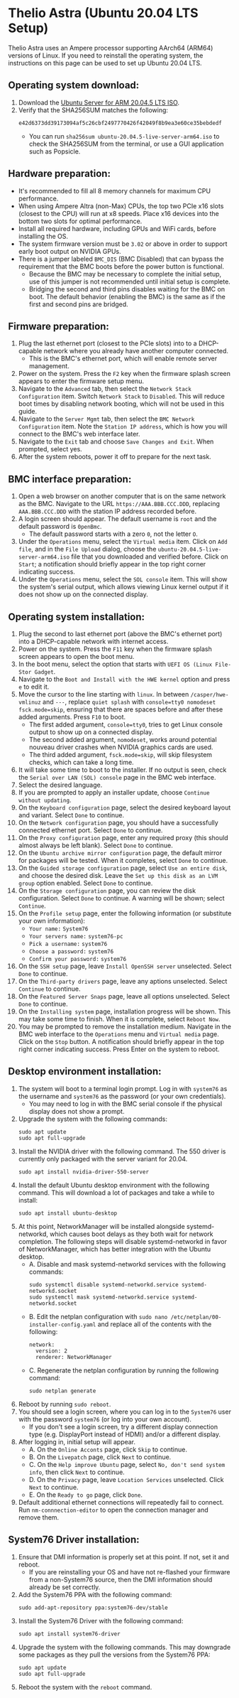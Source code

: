 # Thelio Astra (Ubuntu 20.04 LTS Setup)

Thelio Astra uses an Ampere processor supporting AArch64 (ARM64) versions of Linux. If you need to reinstall the operating system, the instructions on this page can be used to set up Ubuntu 20.04 LTS.

## Operating system download:

1. Download the [Ubuntu Server for ARM 20.04.5 LTS ISO](https://cdimage.ubuntu.com/releases/20.04/release/ubuntu-20.04.5-live-server-arm64.iso).
2. Verify that the SHA256SUM matches the following:
    ```
    e42d6373dd39173094af5c26cbf2497770426f42049f8b9ea3e60ce35bebdedf
    ```
    - You can run `sha256sum ubuntu-20.04.5-live-server-arm64.iso` to check the SHA256SUM from the terminal, or use a GUI application such as Popsicle.

## Hardware preparation:

- It's recommended to fill all 8 memory channels for maximum CPU performance.
- When using Ampere Altra (non-Max) CPUs, the top two PCIe x16 slots (closest to the CPU) will run at x8 speeds. Place x16 devices into the bottom two slots for optimal performance.
- Install all required hardware, including GPUs and WiFi cards, before installing the OS.
- The system firmware version must be `3.02` or above in order to support early boot output on NVIDIA GPUs.
- There is a jumper labeled `BMC_DIS` (BMC Disabled) that can bypass the requirement that the BMC boots before the power button is functional.
    - Because the BMC may be necessary to complete the initial setup, use of this jumper is not recommended until initial setup is complete.
    - Bridging the second and third pins disables waiting for the BMC on boot. The default behavior (enabling the BMC) is the same as if the first and second pins are bridged.

## Firmware preparation:

1. Plug the last ethernet port (closest to the PCIe slots) into to a DHCP-capable network where you already have another computer connected.
    - This is the BMC's ethernet port, which will enable remote server management.
2. Power on the system. Press the `F2` key when the firmware splash screen appears to enter the firmware setup menu. 
3. Navigate to the `Advanced` tab, then select the `Network Stack Configuration` item. Switch `Network Stack` to `Disabled`. This will reduce boot times by disabling network booting, which will not be used in this guide.
4. Navigate to the `Server Mgmt` tab, then select the `BMC Network Configuration` item. Note the `Station IP address`, which is how you will connect to the BMC's web interface later.
5. Navigate to the `Exit` tab and choose `Save Changes and Exit`. When prompted, select yes.
6. After the system reboots, power it off to prepare for the next task.

## BMC interface preparation:

1. Open a web browser on another computer that is on the same network as the BMC. Navigate to the URL `https://AAA.BBB.CCC.DDD`, replacing `AAA.BBB.CCC.DDD` with the station IP address recorded before. 
2. A login screen should appear. The default username is `root` and the default password is `0penBmc`.
    - The default password starts with a zero `0`, not the letter `O`.
3. Under the `Operations` menu, select the `Virtual media` item. Click on `Add file`, and in the `File Upload` dialog, choose the `ubuntu-20.04.5-live-server-arm64.iso` file that you downloaded and verified before. Click on `Start`; a notification should briefly appear in the top right corner indicating success.
4. Under the `Operations` menu, select the `SOL console` item. This will show the system's serial output, which allows viewing Linux kernel output if it does not show up on the connected display.

## Operating system installation:

1. Plug the second to last ethernet port (above the BMC's ethernet port) into a DHCP-capable network with internet access.
2. Power on the system. Press the `F11` key when the firmware splash screen appears to open the boot menu.
3. In the boot menu, select the option that starts with `UEFI OS (Linux File-Stor Gadget`.
4. Navigate to the `Boot and Install with the HWE kernel` option and press `e` to edit it.
5. Move the cursor to the line starting with `linux`. In between `/casper/hwe-vmlinuz` and `---`, replace `quiet splash` with `console=tty0 nomodeset fsck.mode=skip`, ensuring that there are spaces before and after these added arguments. Press `F10` to boot.
    - The first added argument, `console=tty0`, tries to get Linux console output to show up on a connected display.
    - The second added argument, `nomodeset`, works around potential nouveau driver crashes when NVIDIA graphics cards are used.
    - The third added argument, `fsck.mode=skip`, will skip filesystem checks, which can take a long time.
6. It will take some time to boot to the installer. If no output is seen, check the `Serial over LAN (SOL) console` page in the BMC web interface.
7. Select the desired language.
8. If you are prompted to apply an installer update, choose `Continue without updating`.
9. On the `Keyboard configuration` page, select the desired keyboard layout and variant. Select `Done` to continue.
10. On the `Network configuration` page, you should have a successfully connected ethernet port. Select `Done` to continue.
11. On the `Proxy configuration` page, enter any required proxy (this should almost always be left blank). Select `Done` to continue.
12. On the `Ubuntu archive mirror configuration` page, the default mirror for packages will be tested. When it completes, select `Done` to continue.
13. On the `Guided storage configuration` page, select `Use an entire disk`, and choose the desired disk. Leave the `Set up this disk as an LVM group` option enabled. Select `Done` to continue.
14. On the `Storage configuration` page, you can review the disk configuration. Select `Done` to continue. A warning will be shown; select `Continue`.
15. On the `Profile setup` page, enter the following information (or substitute your own information):
    - `Your name:` `System76`
    - `Your servers name:` `system76-pc`
    - `Pick a username:` `system76`
    - `Choose a password:` `system76`
    - `Confirm your password:` `system76`
16. On the `SSH setup` page, leave `Install OpenSSH server` unselected. Select `Done` to continue.
17. On the `Third-party drivers` page, leave any aptions unselected. Select `Continue` to continue.
18. On the `Featured Server Snaps` page, leave all options unselected. Select `Done` to continue.
19. On the `Installing system` page, installation progress will be shown. This may take some time to finish. When it is complete, select `Reboot Now`.
20. You may be prompted to remove the installation medium. Navigate in the BMC web interface to the `Operations` menu and `Virtual media` page. Click on the `Stop` button. A notification should briefly appear in the top right corner indicating success. Press Enter on the system to reboot.

## Desktop environment installation:

1. The system will boot to a terminal login prompt. Log in with `system76` as the username and `system76` as the password (or your own credentials).
    - You may need to log in with the BMC serial console if the physical display does not show a prompt.
2. Upgrade the system with the following commands:
    ```
    sudo apt update
    sudo apt full-upgrade
    ```
3. Install the NVIDIA driver with the following command. The 550 driver is currently only packaged with the server variant for 20.04.
    ```
    sudo apt install nvidia-driver-550-server
    ```
4. Install the default Ubuntu desktop environment with the following command. This will download a lot of packages and take a while to install:
    ```
    sudo apt install ubuntu-desktop
    ```
5. At this point, NetworkManager will be installed alongside systemd-networkd, which causes boot delays as they both wait for network completion. The following steps will disable systemd-networkd in favor of NetworkManager, which has better integration with the Ubuntu desktop.
    - A. Disable and mask systemd-networkd services with the following commands:
        ```
        sudo systemctl disable systemd-networkd.service systemd-networkd.socket
        sudo systemctl mask systemd-networkd.service systemd-networkd.socket
        ```
    - B. Edit the netplan configuration with `sudo nano /etc/netplan/00-installer-config.yaml` and replace all of the contents with the following:
        ```
        network:
          version: 2
          renderer: NetworkManager
        ```
    - C. Regenerate the netplan configuration by running the following command:
        ```
        sudo netplan generate
        ```
6. Reboot by running `sudo reboot`.
7. You should see a login screen, where you can log in to the `System76` user with the password `system76` (or log into your own account).
    - If you don't see a login screen, try a different display connection type (e.g. DisplayPort instead of HDMI) and/or a different display.
8. After logging in, initial setup will appear.
    - A.  On the `Online Acconts` page, click `Skip` to continue.
    - B. On the `Livepatch` page, click `Next` to continue.
    - C. On the `Help improve Ubuntu` page, select `No, don't send system info`, then click `Next` to continue.
    - D. On the `Privacy` page, leave `Location Services` unselected. Click `Next` to continue.
    - E. On the `Ready to go` page, click `Done`.
9. Default additional ethernet connections will repeatedly fail to connect. Run `nm-connnection-editor` to open the connection manager and remove them.

## System76 Driver installation:

1. Ensure that DMI information is properly set at this point. If not, set it and reboot.
    - If you are reinstalling your OS and have not re-flashed your firmware from a non-System76 source, then the DMI information should already be set correctly.
2. Add the System76 PPA with the following command:
    ```
    sudo add-apt-repository ppa:system76-dev/stable
    ```
3. Install the System76 Driver with the following command:
    ```
    sudo apt install system76-driver
    ```
4. Upgrade the system with the following commands. This may downgrade some packages as they pull the versions from the System76 PPA:
    ```
    sudo apt update
    sudo apt full-upgrade
    ```
5. Reboot the system with the `reboot` command.